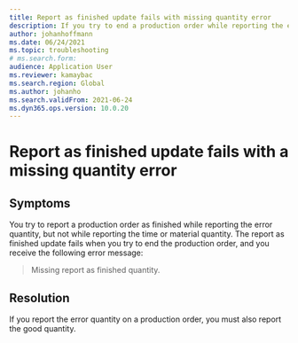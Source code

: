 ```yaml
--- 
title: Report as finished update fails with missing quantity error 
description: If you try to end a production order while reporting the error quantity but not the time or material quantity, the report as finished update will fail.  
author: johanhoffmann 
ms.date: 06/24/2021 
ms.topic: troubleshooting 
# ms.search.form: 
audience: Application User 
ms.reviewer: kamaybac 
ms.search.region: Global 
ms.author: johanho 
ms.search.validFrom: 2021-06-24 
ms.dyn365.ops.version: 10.0.20 
--- 
```

 
# Report as finished update fails with a missing quantity error

## Symptoms

You try to report a production order as finished while reporting the error quantity, but not while reporting the time or material quantity. The report as finished update fails when you try to end the production order, and you receive the following error message:

> Missing report as finished quantity.

## Resolution

If you report the error quantity on a production order, you must also report the good quantity.
